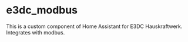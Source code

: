 # e3dc_modbus
This is a custom component of Home Assistant for E3DC Hauskraftwerk. Integrates with modbus.
